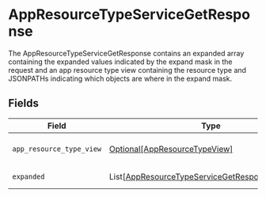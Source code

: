 # AppResourceTypeServiceGetResponse

The AppResourceTypeServiceGetResponse contains an expanded array containing the expanded values indicated by the expand mask
 in the request and an app resource type view containing the resource type and JSONPATHs indicating which objects are where in the expand mask.


## Fields

| Field                                                                                                               | Type                                                                                                                | Required                                                                                                            | Description                                                                                                         |
| ------------------------------------------------------------------------------------------------------------------- | ------------------------------------------------------------------------------------------------------------------- | ------------------------------------------------------------------------------------------------------------------- | ------------------------------------------------------------------------------------------------------------------- |
| `app_resource_type_view`                                                                                            | [Optional[AppResourceTypeView]](../../models/shared/appresourcetypeview.md)                                         | :heavy_minus_sign:                                                                                                  | The AppResourceTypeView message.                                                                                    |
| `expanded`                                                                                                          | List[[AppResourceTypeServiceGetResponseExpanded](../../models/shared/appresourcetypeservicegetresponseexpanded.md)] | :heavy_minus_sign:                                                                                                  | List of serialized related objects.                                                                                 |